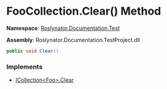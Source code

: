 # FooCollection\.Clear\(\) Method

**Namespace**: [Roslynator.Documentation.Test](../../README.md)

**Assembly**: Roslynator\.Documentation\.TestProject\.dll

```csharp
public void Clear()
```

### Implements

* [ICollection\<Foo>.Clear](https://docs.microsoft.com/en-us/dotnet/api/system.collections.generic.icollection-1.clear)
